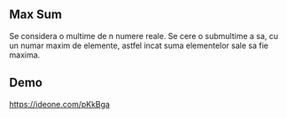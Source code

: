 ## Max Sum

Se considera o multime de n numere reale. Se cere o submultime a sa, cu un numar maxim de elemente, astfel incat suma elementelor sale sa fie maxima.

## Demo

https://ideone.com/pKkBga
